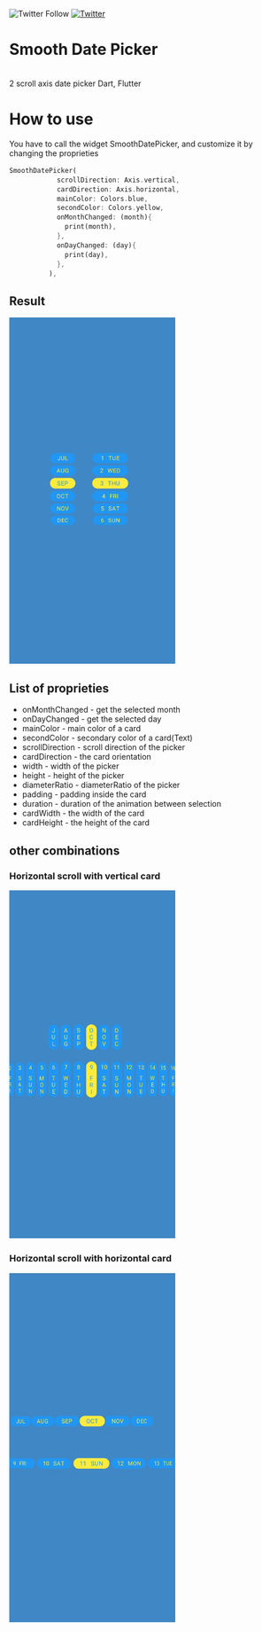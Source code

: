 
![Twitter Follow](https://img.shields.io/twitter/follow/rizeavladdev)
[![Twitter](https://img.shields.io/twitter/url?label=Follow%20@rizeavlad.dev&logo=instagram&style=social&url=https%3A%2F%2Fwww.instagram.com%2Frizeavlad.dev%2F)](https://www.instagram.com/rizeavlad.dev/)
# Smooth Date Picker

<br>
2 scroll axis date picker Dart, Flutter




# How to use

You have to call the widget SmoothDatePicker, and customize it by changing the proprieties

```dart
SmoothDatePicker(
            scrollDirection: Axis.vertical,
            cardDirection: Axis.horizontal,
            mainColor: Colors.blue,
            secondColor: Colors.yellow,
            onMonthChanged: (month){
              print(month),
            },
            onDayChanged: (day){
              print(day),
            },
          ),
```
## Result

<img width="300" alt="Picker Example" src="https://raw.githubusercontent.com/VladRizea/referenceimages/master/example.jpg">

## List of proprieties

* onMonthChanged - get the selected month
* onDayChanged - get the selected day
* mainColor - main color of a card
* secondColor - secondary color of a card(Text)
* scrollDirection - scroll direction of the picker
* cardDirection - the card orientation
* width - width of the picker
* height - height of the picker
* diameterRatio - diameterRatio of the picker
* padding - padding inside the card
* duration - duration of the animation between selection
* cardWidth - the width of the card
* cardHeight - the height of the card

## other combinations
### Horizontal scroll with vertical card
<img width="300" alt="Picker Example" src="https://raw.githubusercontent.com/VladRizea/referenceimages/master/horizontal%20but%20vertical.jpg">

### Horizontal scroll with horizontal card
<img width="300" alt="Picker Example" src="https://raw.githubusercontent.com/VladRizea/referenceimages/master/horizontal%20horizontal.jpg">


